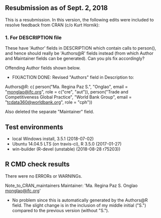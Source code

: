 ## Resubmission as of Sept. 2, 2018
This is a resubmission. In this version, the following edits were included to resolve feedback from CRAN (c/o Kurt Hornik):

### 1. For DESCRIPTION file
These have 'Author' fields in DESCRIPTION which contain calls to
person(), and hence should really be 'Authors@R' fields instead (from
which Author and Maintainer fields can be generated).  Can you pls fix
accordingly?

Offending Author fields shown below.


* FIX/ACTION DONE: Revised "Authors" field in Description to:

Authors@R: c(
    person("Ma. Regina Paz S.", "Onglao", email = "monglao@ifc.org", role = c("cre", "aut")),
    person("Trade and Competitiveness Global Practice",
    "World Bank Group", email = "tcdata360@worldbank.org", role = "cph"))

Also deleted the separate "Maintainer" field.

## Test environments
* local Windows install, 3.5.1 (2018-07-02)
* Ubuntu 14.04.5 LTS (on travis-ci), R 3.5.0 (2017-01-27)
* win-builder (R-devel (unstable) (2018-08-28 r75203))

## R CMD check results
There were no ERRORs or WARNINGs. 

Note_to_CRAN_maintainers
Maintainer: 'Ma. Regina Paz S. Onglao <monglao@ifc.org>'

* No problem since this is automatically generated by the Authors@R field. The slight change is in the inclusion of my middle initial ("S.") compared to the previous version (without "S."). 
